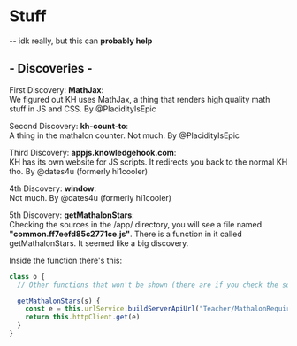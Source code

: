 # Stuff
-- idk really, but this can **probably help**

## - Discoveries -

First Discovery: **MathJax**: <br/>
  We figured out KH uses MathJax, a thing that renders high quality math stuff in JS and CSS. By @PlacidityIsEpic

Second Discovery: **kh-count-to**: <br/>
  A thing in the mathalon counter. Not much. By @PlacidityIsEpic

Third Discovery: **appjs.knowledgehook.com**: <br/>
  KH has its own website for JS scripts. It redirects you back to the normal KH tho. By @dates4u (formerly hi1cooler)

4th Discovery: **window**: <br/>
  Not much. By @dates4u (formerly hi1cooler)

5th Discovery: **getMathalonStars**: <br/>
  Checking the sources in the /app/ directory, you will see a file named **"common.ff7eefd85c2771ce.js"**.
  There is a function in it called getMathalonStars. It seemed like a big discovery.

  Inside the function there's this:
  ```js
  class o {
    // Other functions that won't be shown (there are if you check the sources)
  
    getMathalonStars(s) {
      const e = this.urlService.buildServerApiUrl("Teacher/MathalonRequirements", s);
      return this.httpClient.get(e)
    }
  }
  ```

